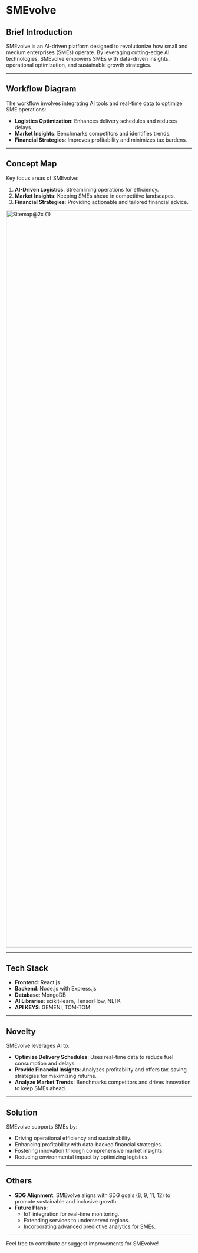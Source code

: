 # SMEvolve

## Brief Introduction
SMEvolve is an AI-driven platform designed to revolutionize how small and medium enterprises (SMEs) operate. By leveraging cutting-edge AI technologies, SMEvolve empowers SMEs with data-driven insights, operational optimization, and sustainable growth strategies.

---

## Workflow Diagram
The workflow involves integrating AI tools and real-time data to optimize SME operations:
- **Logistics Optimization**: Enhances delivery schedules and reduces delays.
- **Market Insights**: Benchmarks competitors and identifies trends.
- **Financial Strategies**: Improves profitability and minimizes tax burdens.


---

## Concept Map
Key focus areas of SMEvolve:
1. **AI-Driven Logistics**: Streamlining operations for efficiency.
2. **Market Insights**: Keeping SMEs ahead in competitive landscapes.
3. **Financial Strategies**: Providing actionable and tailored financial advice.

<img width="2000" alt="Sitemap@2x (1)" src="https://github.com/user-attachments/assets/00da3e2c-d653-42d3-bdb5-30ee7d05cdb5" />


---

## Tech Stack
- **Frontend**: React.js
- **Backend**: Node.js with Express.js
- **Database**: MongoDB
- **AI Libraries**: scikit-learn, TensorFlow, NLTK
- **API KEYS**: GEMENI, TOM-TOM 

---

## Novelty
SMEvolve leverages AI to:
- **Optimize Delivery Schedules**: Uses real-time data to reduce fuel consumption and delays.
- **Provide Financial Insights**: Analyzes profitability and offers tax-saving strategies for maximizing returns.
- **Analyze Market Trends**: Benchmarks competitors and drives innovation to keep SMEs ahead.

---

## Solution
SMEvolve supports SMEs by:
- Driving operational efficiency and sustainability.
- Enhancing profitability with data-backed financial strategies.
- Fostering innovation through comprehensive market insights.
- Reducing environmental impact by optimizing logistics.

---

## Others
- **SDG Alignment**: SMEvolve aligns with SDG goals (8, 9, 11, 12) to promote sustainable and inclusive growth.
- **Future Plans**:
  - IoT integration for real-time monitoring.
  - Extending services to underserved regions.
  - Incorporating advanced predictive analytics for SMEs.

---

Feel free to contribute or suggest improvements for SMEvolve!
